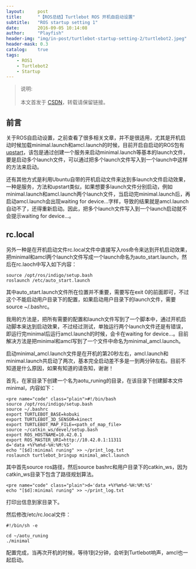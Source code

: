 ```yaml
---
layout:     post
title:      "【ROS总结】Turtlebot ROS 开机自启动设置"
subtitle:   "ROS startup setting 1"
date:       2016-09-05 10:14:08
author:     "Playfish"
header-img: "img/in-post/turtlebot-startup-setting-2/turtlebot2.jpeg"
header-mask: 0.3
catalog:    true
tags:
    - ROS1
    - Turtlebot2
    - Startup
---
```



> 说明:<br><br>
> 本文首发于 [CSDN](https://blog.csdn.net/u011118482/article/details/52437927)，转载请保留链接。

## 前言

关于ROS自启动设置，之前查看了很多相关文章，并不是很适用，尤其是开机启动时候加载minimal.launch和amcl.launch的时候，目前开启自启动的ROS包有[upstart][1]，该包是通过创建一个服务来启动minimal.launch等基本的launch文件，要是启动多个launch文件，可以通过把多个launch文件写入到一个launch中这样的方法来启动。

还有其他方式是利用Ubuntu自带的开机启动文件来达到多launch文件启动效果，一种是服务，方法和upstart类似，如果想要多launch文件分别启动，例如minimal.launch和amcl.launch两个launch文件，当启动完minimal.launch后，再启动amcl.launch会出现waiting for device...字样，导致的结果就是amcl.launch自动不了，还得重新启动。因此，把多个launch文件写入到一个launch启动就不会提示waiting for device...。

## rc.local

另外一种是在开机启动文件rc.local文件中直接写入ros命令来达到开机启动效果，把minimal和amcl两个launch文件写成一个launch命名为auto_start.launch，然后在rc.laoch中写入如下内容：
```
source /opt/ros/indigo/setup.bash
roslaunch /etc/auto_start.launch 
```
其中auto_start.launch文件所在位置并不重要，需要写在exit 0的前面即可，不过这个不能启动用户目录下的配置，如果启动用户目录下的launch文件，需要source ~/.bashrc。

我用的方法是，把所有需要的配置和launch文件写到了一个脚本中，通过开机启动脚本来达到启动效果，不过经过测试，单独运行两个launch文件还是有错误，即运行完minimal后运行amcl.launch的时候，会卡在waiting for device...。目前解决方法是把minimal和amcl写到了一个文件中命名为minimal_amcl.launch。

启动minimal_amcl.launch文件是在开机的第20秒左右，amcl.launch和minimal.launch共启动了两次，基本完全启动差不多是一到两分钟左右。目前不知道是什么原因，如果有知道的请告知，谢谢！ 

首先，在家目录下创建一个名为aotu_runing的目录，在该目录下创建脚本文件minimal，内容如下：

```
<pre name="code" class="plain">#!/bin/bash
source /opt/ros/indigo/setup.bash
source ~/.bashrc
export TURTLEBOT_BASE=kobuki
export TURTLEBOT_3D_SENSOR=kinect
export TURTLEBOT_MAP_FILE=<path_of_map_file>
source ~/catkin_ws/devel/setup.bash
export ROS_HOSTNAME=10.42.0.1
export ROS_MASTER_URI=http://10.42.0.1:11311
d='data +%Y%m%d-%H:%M:%S'
echo "[$d]:minimal runing" >> ~/print_log.txt
roslaunch turtlebot_bringup minimal_amcl.launch
```

其中首先source ros路径，然后source bashrc和用户目录下的catkin_ws，因为catkin_ws目录下包含了路径规划算法。

```
<pre name="code" class="plain">d='data +%Y%m%d-%H:%M:%S'
echo "[$d]:minimal runing" >> ~/print_log.txt
```

打印出信息到家目录下。

然后修改/etc/rc.local文件：

```
#!/bin/sh -e

cd ~/aotu_runing
./minimal
```
配置完成，当再次开机的时候，等待1到2分钟，会听到Turtlebot响声，amcl也一起启动。

[1]: http://docs.ros.org/jade/api/robot_upstart/html/
